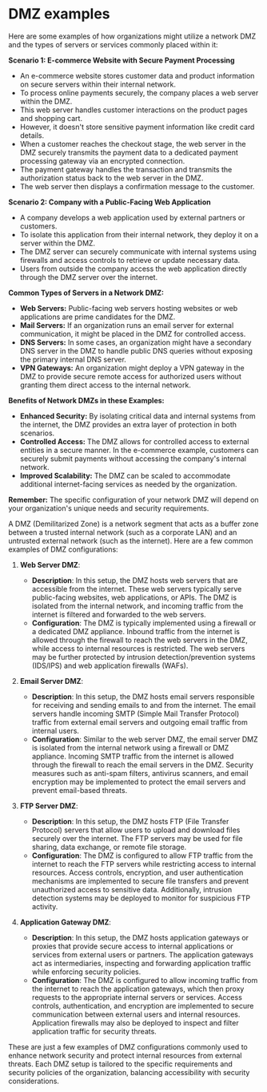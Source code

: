# DMZ examples

Here are some examples of how organizations might utilize a network DMZ and the types of servers or services commonly placed within it:

**Scenario 1: E-commerce Website with Secure Payment Processing**

* An e-commerce website stores customer data and product information on secure servers within their internal network.
* To process online payments securely, the company places a web server within the DMZ. 
* This web server handles customer interactions on the product pages and shopping cart. 
* However, it  doesn't store sensitive payment information like credit card details.
* When a customer reaches the checkout stage, the web server in the DMZ securely transmits the payment data to a dedicated payment processing gateway via an encrypted connection.
* The payment gateway handles the transaction and transmits the authorization status back to the web server in the DMZ. 
* The web server then displays a confirmation message to the customer.

**Scenario 2: Company with a Public-Facing Web Application**

* A company develops a web application used by external partners or customers. 
* To isolate this application from their internal network, they deploy it on a server within the DMZ.
* The DMZ server can securely communicate with internal systems using firewalls and access controls to retrieve or update necessary data.
* Users from outside the company access the web application directly through the DMZ server over the internet.

**Common Types of Servers in a Network DMZ:**

* **Web Servers:** Public-facing web servers hosting websites or web applications are prime candidates for the DMZ.
* **Mail Servers:** If an organization runs an email server for external communication, it might be placed in the DMZ for controlled access.
* **DNS Servers:** In some cases, an organization might have a secondary DNS server in the DMZ to handle public DNS queries without exposing the primary internal DNS server.
* **VPN Gateways:**  An organization might deploy a VPN gateway in the DMZ to provide secure remote access for authorized users without granting them direct access to the internal network.  

**Benefits of Network DMZs in these Examples:**

* **Enhanced Security:** By isolating critical data and internal systems from the internet, the DMZ provides an extra layer of protection in both scenarios.
* **Controlled Access:** The DMZ allows for controlled access to external entities in a secure manner.  In the e-commerce example, customers can securely submit payments without accessing the company's internal network.
* **Improved Scalability:**  The DMZ can be scaled to accommodate additional internet-facing services as needed by the organization.


**Remember:** The specific configuration of your network DMZ will depend on your organization's unique needs and security requirements. 

A DMZ (Demilitarized Zone) is a network segment that acts as a buffer zone between a trusted internal network (such as a corporate LAN) and an untrusted external network (such as the internet). Here are a few common examples of DMZ configurations:

1. **Web Server DMZ**:
   - **Description**: In this setup, the DMZ hosts web servers that are accessible from the internet. These web servers typically serve public-facing websites, web applications, or APIs. The DMZ is isolated from the internal network, and incoming traffic from the internet is filtered and forwarded to the web servers.
   - **Configuration**: The DMZ is typically implemented using a firewall or a dedicated DMZ appliance. Inbound traffic from the internet is allowed through the firewall to reach the web servers in the DMZ, while access to internal resources is restricted. The web servers may be further protected by intrusion detection/prevention systems (IDS/IPS) and web application firewalls (WAFs).

2. **Email Server DMZ**:
   - **Description**: In this setup, the DMZ hosts email servers responsible for receiving and sending emails to and from the internet. The email servers handle incoming SMTP (Simple Mail Transfer Protocol) traffic from external email servers and outgoing email traffic from internal users.
   - **Configuration**: Similar to the web server DMZ, the email server DMZ is isolated from the internal network using a firewall or DMZ appliance. Incoming SMTP traffic from the internet is allowed through the firewall to reach the email servers in the DMZ. Security measures such as anti-spam filters, antivirus scanners, and email encryption may be implemented to protect the email servers and prevent email-based threats.

3. **FTP Server DMZ**:
   - **Description**: In this setup, the DMZ hosts FTP (File Transfer Protocol) servers that allow users to upload and download files securely over the internet. The FTP servers may be used for file sharing, data exchange, or remote file storage.
   - **Configuration**: The DMZ is configured to allow FTP traffic from the internet to reach the FTP servers while restricting access to internal resources. Access controls, encryption, and user authentication mechanisms are implemented to secure file transfers and prevent unauthorized access to sensitive data. Additionally, intrusion detection systems may be deployed to monitor for suspicious FTP activity.

4. **Application Gateway DMZ**:
   - **Description**: In this setup, the DMZ hosts application gateways or proxies that provide secure access to internal applications or services from external users or partners. The application gateways act as intermediaries, inspecting and forwarding application traffic while enforcing security policies.
   - **Configuration**: The DMZ is configured to allow incoming traffic from the internet to reach the application gateways, which then proxy requests to the appropriate internal servers or services. Access controls, authentication, and encryption are implemented to secure communication between external users and internal resources. Application firewalls may also be deployed to inspect and filter application traffic for security threats.

These are just a few examples of DMZ configurations commonly used to enhance network security and protect internal resources from external threats. Each DMZ setup is tailored to the specific requirements and security policies of the organization, balancing accessibility with security considerations.

